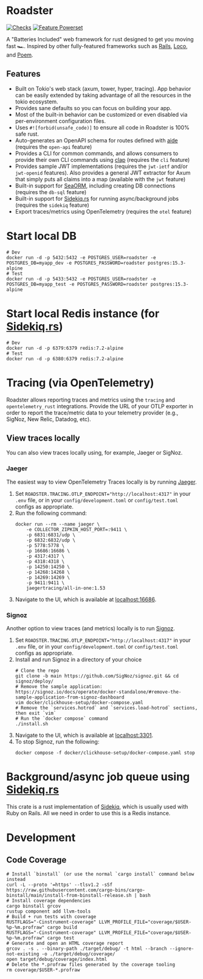# Roadster

[![Checks](https://github.com/roadster-rs/roadster/actions/workflows/ci.yml/badge.svg)](https://github.com/roadster-rs/roadster/actions/workflows/ci.yml)
[![Feature Powerset](https://github.com/roadster-rs/roadster/actions/workflows/feature_powerset.yml/badge.svg)](https://github.com/roadster-rs/roadster/actions/workflows/feature_powerset.yml)

A "Batteries Included" web framework for rust designed to get you moving fast 🏎️. Inspired by other fully-featured
frameworks such as [Rails](https://rubyonrails.org/), [Loco](https://github.com/loco-rs/loco),
and [Poem](https://github.com/poem-web/poem).

## Features

- Built on Tokio's web stack (axum, tower, hyper, tracing). App behavior can be easily extended by taking advantage of
  all the resources in the tokio ecosystem.
- Provides sane defaults so you can focus on building your app.
- Most of the built-in behavior can be customized or even disabled via per-environment configuration files.
- Uses `#![forbid(unsafe_code)]` to ensure all code in Roadster is 100% safe rust.
- Auto-generates an OpenAPI schema for routes defined with [aide](https://crates.io/crates/aide) (requires
  the `open-api` feature)
- Provides a CLI for common commands, and allows consumers to provide their own CLI commands
  using [clap](https://crates.io/crates/clap) (requires the `cli` feature)
- Provides sample JWT implementations (requires the `jwt-ietf` and/or `jwt-openid` features). Also provides a general
  JWT extractor for Axum that simply puts all claims into a map (available with the `jwt` feature)
- Built-in support for [SeaORM](https://crates.io/crates/sea-orm), including creating DB connections (requires
  the `db-sql` feature)
- Built-in support for [Sidekiq.rs](https://crates.io/crates/rusty-sidekiq) for running async/background jobs (requires
  the `sidekiq` feature)
- Export traces/metrics using OpenTelemetry (requires the `otel` feature)

# Start local DB

```shell
# Dev
docker run -d -p 5432:5432 -e POSTGRES_USER=roadster -e POSTGRES_DB=myapp_dev -e POSTGRES_PASSWORD=roadster postgres:15.3-alpine
# Test
docker run -d -p 5433:5432 -e POSTGRES_USER=roadster -e POSTGRES_DB=myapp_test -e POSTGRES_PASSWORD=roadster postgres:15.3-alpine
```

# Start local Redis instance (for [Sidekiq.rs](https://crates.io/crates/rusty-sidekiq))

```shell
# Dev
docker run -d -p 6379:6379 redis:7.2-alpine
# Test
docker run -d -p 6380:6379 redis:7.2-alpine
```

# Tracing (via OpenTelemetry)

Roadster allows reporting traces and metrics using the `tracing` and `opentelemetry_rust` integrations. Provide the URL
of your OTLP exporter in order to report the trace/metric data to your telemetry provider (e.g., SigNoz, New Relic,
Datadog, etc).

## View traces locally

You can also view traces locally using, for example, Jaeger or SigNoz.

### Jaeger

The easiest way to view OpenTelemetry Traces locally is by
running [Jaeger](https://www.jaegertracing.io/docs/1.54/getting-started/).

1. Set `ROADSTER.TRACING.OTLP_ENDPOINT="http://localhost:4317"` in your `.env` file, or in
   your `config/development.toml` or `config/test.toml` configs as appropriate.
2. Run the following command:
    ```shell
    docker run --rm --name jaeger \
        -e COLLECTOR_ZIPKIN_HOST_PORT=:9411 \
        -p 6831:6831/udp \
        -p 6832:6832/udp \
        -p 5778:5778 \
        -p 16686:16686 \
        -p 4317:4317 \
        -p 4318:4318 \
        -p 14250:14250 \
        -p 14268:14268 \
        -p 14269:14269 \
        -p 9411:9411 \
        jaegertracing/all-in-one:1.53
    ```
3. Navigate to the UI, which is available at [localhost:16686](http://localhost:16686).

### Signoz

Another option to view traces (and metrics) locally is to run [Signoz](https://signoz.io/docs/install/docker/).

1. Set `ROADSTER.TRACING.OTLP_ENDPOINT="http://localhost:4317"` in your `.env` file, or in
   your `config/development.toml` or `config/test.toml` configs as appropriate.
2. Install and run Signoz in a directory of your choice
   ```shell
   # Clone the repo
   git clone -b main https://github.com/SigNoz/signoz.git && cd signoz/deploy/
   # Remove the sample application: https://signoz.io/docs/operate/docker-standalone/#remove-the-sample-application-from-signoz-dashboard
   vim docker/clickhouse-setup/docker-compose.yaml
   # Remove the `services.hotrod` and `services.load-hotrod` sections, then exit `vim`
   # Run the `docker compose` command
   ./install.sh
   ```
3. Navigate to the UI, which is available at [localhost:3301](http://localhost:3301).
4. To stop Signoz, run the following:
   ```shell
   docker compose -f docker/clickhouse-setup/docker-compose.yaml stop
   ```

# Background/async job queue using [Sidekiq.rs](https://crates.io/crates/rusty-sidekiq)

This crate is a rust implementation of [Sidekiq](https://sidekiq.org/), which is usually used with Ruby on Rails. All we
need in order to use this is a Redis instance.

# Development

## Code Coverage

```shell
# Install `binstall` (or use the normal `cargo install` command below instead
curl -L --proto '=https' --tlsv1.2 -sSf https://raw.githubusercontent.com/cargo-bins/cargo-binstall/main/install-from-binstall-release.sh | bash
# Install coverage dependencies
cargo binstall grcov
rustup component add llvm-tools
# Build + run tests with coverage
RUSTFLAGS="-Cinstrument-coverage" LLVM_PROFILE_FILE="coverage/$USER-%p-%m.profraw" cargo build
RUSTFLAGS="-Cinstrument-coverage" LLVM_PROFILE_FILE="coverage/$USER-%p-%m.profraw" cargo test
# Generate and open an HTML coverage report
grcov . -s . --binary-path ./target/debug/ -t html --branch --ignore-not-existing -o ./target/debug/coverage/
open target/debug/coverage/index.html
# Delete the *.profraw files generated by the coverage tooling
rm coverage/$USER-*.profraw
```
